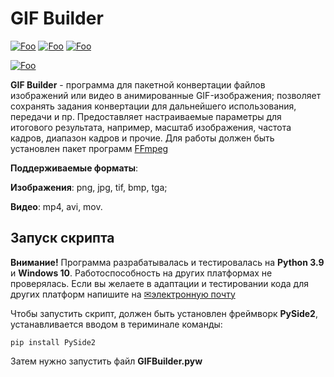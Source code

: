 # GIF Builder
[![Foo](https://img.shields.io/badge/Website-IronMesh.ru-blue.svg?style=flat-square)](https://ironmesh.ru/) 
[![Foo](https://img.shields.io/badge/Website-страница_проекта-blue.svg?style=flat-square)](https://ironmesh.ru/ru/products/22-prilozheniya/36-gif-builder) 
[![Foo](https://img.shields.io/badge/%F0%9F%AA%99-%d0%90%d0%b2%d1%82%d0%be%d1%80%d1%83%20%d0%bd%d0%b0%20%d0%ba%d0%be%d1%84%d0%b5-important.svg?style=flat-square)](https://ironmesh.ru/ru/other/support-projects) 

[![Foo](https://img.shields.io/badge/ПОДПИСАТЬСЯ-НА%20ОБНОВЛЕНИЯ-brightgreen.svg?style=social&logo=telegram&color=blue)](https://t.me/ironmesh_studio_rus)

**GIF Builder** - программа для пакетной конвертации файлов изображений или видео в анимированные GIF-изображения; позволяет сохранять задания конвертации для дальнейшего использования, передачи и пр. Предоставляет настраиваемые параметры для итогового результата, например, масштаб изображения, частота кадров, диапазон кадров и прочие. Для работы должен быть установлен пакет программ [FFmpeg](https://ffmpeg.org/download.html)

**Поддерживаемые форматы**:

  **Изображения**: png, jpg, tif, bmp, tga;

  **Видео**: mp4, avi, mov.


## Запуск скрипта

**Внимание!** Программа разрабатывалась и тестировалась на **Python 3.9** и **Windows 10**. Работоспособность на других платформах не проверялась. Если вы желаете в адаптации и тестировании кода для других платформ напишите на [✉электронную почту](mailto:products@ironmesh.ru)

Чтобы запустить скрипт, должен быть установлен фреймворк **PySide2**, устанавливается вводом в териминале команды:
```
pip install PySide2
```
Затем нужно запустить файл **GIFBuilder.pyw**
